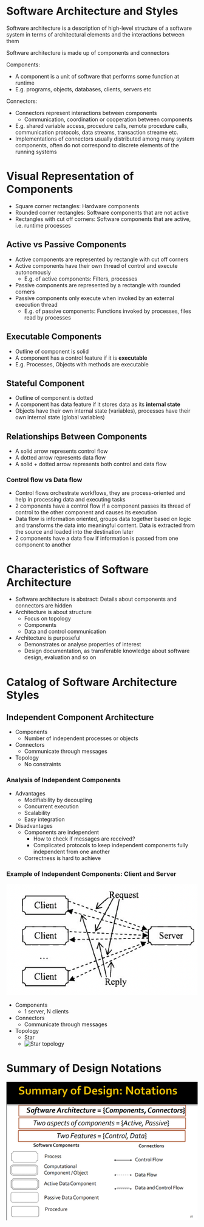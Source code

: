 # Software Architecture and Styles

Software architecture is a description of high-level structure of a software system in terms of architectural elements and the interactions between them

Software architecture is made up of components and connectors

Components:
- A component is a unit of software that performs some function at runtime
- E.g. programs, objects, databases, clients, servers etc

Connectors:
- Connectors represent interactions between components
    - Communication, coordination or cooperation between components
- E.g. shared variable access, procedure calls, remote procedure calls, communication protocols, data streams, transaction streame etc.
- Implementations of connectors usually distributed among many system components, often do not correspond to discrete elements of the running systems

# Visual Representation of Components

- Square corner rectangles: Hardware components
- Rounded corner rectangles: Software components that are not active
- Rectangles with cut off corners: Software components that are active, i.e. runtime processes

## Active vs Passive Components

- Active components are represented by rectangle with cut off corners
- Active components have their own thread of control and execute autonomously
    - E.g. of active components: Filters, processes
- Passive components are represented by a rectangle with rounded corners
- Passive components only execute when invoked by an external execution thread
    - E.g. of passive components: Functions invoked by processes, files read by processes

## Executable Components

- Outline of component is solid
- A component has a control feature if it is **executable**
- E.g. Processes, Objects with methods are executable

## Stateful Component

- Outline of component is dotted
- A component has data feature if it stores data as its **internal state**
- Objects have their own internal state (variables), processes have their own internal state (global variables)

## Relationships Between Components

- A solid arrow represents control flow
- A dotted arrow represents data flow
- A solid + dotted arrow represents both control and data flow

### Control flow vs Data flow

- Control flows orchestrate workflows, they are process-oriented and help in processing data and executing tasks
- 2 components have a control flow if a component passes its thread of control to the other component and causes its execution
- Data flow is information oriented, groups data together based on logic and transforms the data into meaningful content. Data is extracted from the source and loaded into the destination later
- 2 components have a data flow if information is passed from one component to another

# Characteristics of Software Architecture

- Software architecture is abstract: Details about components and connectors are hidden
- Architecture is about structure
    - Focus on topology
    - Components
    - Data and control communication
- Architecture is purposeful
    - Demonstrates or analyse properties of interest
    - Design documentation, as transferable knowledge about software design, evaluation and so on

# Catalog of Software Architecture Styles

## Independent Component Architecture

- Components
    - Number of independent processes or objects
- Connectors
    - Communicate through messages
- Topology
    - No constraints

### Analysis of Independent Components

- Advantages
    - Modifiability by decoupling
    - Concurrent execution
    - Scalability
    - Easy integration
- Disadvantages
    - Components are independent
        - How to check if messages are received?
        - Complicated protocols to keep independent components fully independent from one another
    - Correctness is hard to achieve

### Example of Independent Components: Client and Server

![Client server architecture](../../../public/client-server-architecture.png)
- Components
    - 1 server, N clients
- Connectors
    - Communicate through messages
- Topology
    - Star
    - ![Star topology](https://ars.els-cdn.com/content/image/3-s2.0-B9780128024379000059-f05-17-9780128024379.jpg)

# Summary of Design Notations

![Summary of design notations](../../../public/summary-of-design-notations.png)